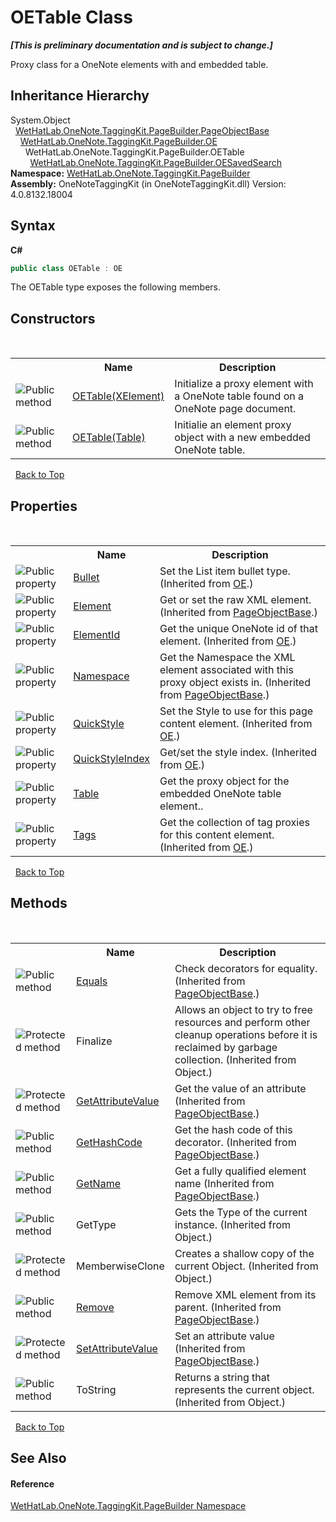 # OETable Class
 _**\[This is preliminary documentation and is subject to change.\]**_

Proxy class for a OneNote elements with and embedded table.


## Inheritance Hierarchy
System.Object<br />&nbsp;&nbsp;<a href="10522ffc-023c-fe2b-d07f-22ef617cb6f6">WetHatLab.OneNote.TaggingKit.PageBuilder.PageObjectBase</a><br />&nbsp;&nbsp;&nbsp;&nbsp;<a href="6d00c7e2-1ce9-f79b-727b-125206c5880d">WetHatLab.OneNote.TaggingKit.PageBuilder.OE</a><br />&nbsp;&nbsp;&nbsp;&nbsp;&nbsp;&nbsp;WetHatLab.OneNote.TaggingKit.PageBuilder.OETable<br />&nbsp;&nbsp;&nbsp;&nbsp;&nbsp;&nbsp;&nbsp;&nbsp;<a href="6f2e90b5-6143-e4fa-50c9-cd08fedf475d">WetHatLab.OneNote.TaggingKit.PageBuilder.OESavedSearch</a><br />
**Namespace:**&nbsp;<a href="56352230-71f2-f4b7-63a8-983965663af5">WetHatLab.OneNote.TaggingKit.PageBuilder</a><br />**Assembly:**&nbsp;OneNoteTaggingKit (in OneNoteTaggingKit.dll) Version: 4.0.8132.18004

## Syntax

**C#**<br />
``` C#
public class OETable : OE
```

The OETable type exposes the following members.


## Constructors
&nbsp;<table><tr><th></th><th>Name</th><th>Description</th></tr><tr><td>![Public method](media/pubmethod.gif "Public method")</td><td><a href="eea2f9a0-8ac4-09dc-1b2b-e82a088304b8">OETable(XElement)</a></td><td>
Initialize a proxy element with a OneNote table found on a OneNote page document.</td></tr><tr><td>![Public method](media/pubmethod.gif "Public method")</td><td><a href="3a8a609c-8146-85f1-1aa4-a1e96aad64e7">OETable(Table)</a></td><td>
Initialie an element proxy object with a new embedded OneNote table.</td></tr></table>&nbsp;
<a href="#oetable-class">Back to Top</a>

## Properties
&nbsp;<table><tr><th></th><th>Name</th><th>Description</th></tr><tr><td>![Public property](media/pubproperty.gif "Public property")</td><td><a href="684786af-8da5-2941-5b22-791fde8c4ba8">Bullet</a></td><td>
Set the List item bullet type.
 (Inherited from <a href="6d00c7e2-1ce9-f79b-727b-125206c5880d">OE</a>.)</td></tr><tr><td>![Public property](media/pubproperty.gif "Public property")</td><td><a href="b1355277-06a2-7c7b-8423-2a3d979b9e32">Element</a></td><td>
Get or set the raw XML element.
 (Inherited from <a href="10522ffc-023c-fe2b-d07f-22ef617cb6f6">PageObjectBase</a>.)</td></tr><tr><td>![Public property](media/pubproperty.gif "Public property")</td><td><a href="c642ef8a-926c-31ee-2435-57ed5f79704d">ElementId</a></td><td>
Get the unique OneNote id of that element.
 (Inherited from <a href="6d00c7e2-1ce9-f79b-727b-125206c5880d">OE</a>.)</td></tr><tr><td>![Public property](media/pubproperty.gif "Public property")</td><td><a href="f3e4f694-8098-5550-71ff-8ae66afd9f7a">Namespace</a></td><td>
Get the Namespace the XML element associated with this proxy object exists in.
 (Inherited from <a href="10522ffc-023c-fe2b-d07f-22ef617cb6f6">PageObjectBase</a>.)</td></tr><tr><td>![Public property](media/pubproperty.gif "Public property")</td><td><a href="5aa383d0-c17e-a4af-a1e3-d3ab316e8eb3">QuickStyle</a></td><td>
Set the Style to use for this page content element.
 (Inherited from <a href="6d00c7e2-1ce9-f79b-727b-125206c5880d">OE</a>.)</td></tr><tr><td>![Public property](media/pubproperty.gif "Public property")</td><td><a href="d660396e-7f91-2624-8926-b2c0eafd8a3f">QuickStyleIndex</a></td><td>
Get/set the style index.
 (Inherited from <a href="6d00c7e2-1ce9-f79b-727b-125206c5880d">OE</a>.)</td></tr><tr><td>![Public property](media/pubproperty.gif "Public property")</td><td><a href="60054ccc-5126-c9d5-7efe-646a7c6cff9d">Table</a></td><td>
Get the proxy object for the embedded OneNote table element..</td></tr><tr><td>![Public property](media/pubproperty.gif "Public property")</td><td><a href="30400e12-185f-9366-726e-209db1c1c214">Tags</a></td><td>
Get the collection of tag proxies for this content element.
 (Inherited from <a href="6d00c7e2-1ce9-f79b-727b-125206c5880d">OE</a>.)</td></tr></table>&nbsp;
<a href="#oetable-class">Back to Top</a>

## Methods
&nbsp;<table><tr><th></th><th>Name</th><th>Description</th></tr><tr><td>![Public method](media/pubmethod.gif "Public method")</td><td><a href="febd286e-b95d-3257-ffed-d2b4475144e4">Equals</a></td><td>
Check decorators for equality.
 (Inherited from <a href="10522ffc-023c-fe2b-d07f-22ef617cb6f6">PageObjectBase</a>.)</td></tr><tr><td>![Protected method](media/protmethod.gif "Protected method")</td><td>Finalize</td><td>
Allows an object to try to free resources and perform other cleanup operations before it is reclaimed by garbage collection.
 (Inherited from Object.)</td></tr><tr><td>![Protected method](media/protmethod.gif "Protected method")</td><td><a href="4d9c0f69-ca27-d06d-850a-46da816f98ab">GetAttributeValue</a></td><td>
Get the value of an attribute
 (Inherited from <a href="10522ffc-023c-fe2b-d07f-22ef617cb6f6">PageObjectBase</a>.)</td></tr><tr><td>![Public method](media/pubmethod.gif "Public method")</td><td><a href="ebe970b7-5320-4551-378d-7958ca5e66fd">GetHashCode</a></td><td>
Get the hash code of this decorator.
 (Inherited from <a href="10522ffc-023c-fe2b-d07f-22ef617cb6f6">PageObjectBase</a>.)</td></tr><tr><td>![Public method](media/pubmethod.gif "Public method")</td><td><a href="24d1c39f-0f88-8c79-394d-4fc20eaacccb">GetName</a></td><td>
Get a fully qualified element name
 (Inherited from <a href="10522ffc-023c-fe2b-d07f-22ef617cb6f6">PageObjectBase</a>.)</td></tr><tr><td>![Public method](media/pubmethod.gif "Public method")</td><td>GetType</td><td>
Gets the Type of the current instance.
 (Inherited from Object.)</td></tr><tr><td>![Protected method](media/protmethod.gif "Protected method")</td><td>MemberwiseClone</td><td>
Creates a shallow copy of the current Object.
 (Inherited from Object.)</td></tr><tr><td>![Public method](media/pubmethod.gif "Public method")</td><td><a href="038c07b4-81ab-47d2-e16c-516917687b3a">Remove</a></td><td>
Remove XML element from its parent.
 (Inherited from <a href="10522ffc-023c-fe2b-d07f-22ef617cb6f6">PageObjectBase</a>.)</td></tr><tr><td>![Protected method](media/protmethod.gif "Protected method")</td><td><a href="77d51981-a0cd-15e4-5ea7-0f1dc3d61657">SetAttributeValue</a></td><td>
Set an attribute value
 (Inherited from <a href="10522ffc-023c-fe2b-d07f-22ef617cb6f6">PageObjectBase</a>.)</td></tr><tr><td>![Public method](media/pubmethod.gif "Public method")</td><td>ToString</td><td>
Returns a string that represents the current object.
 (Inherited from Object.)</td></tr></table>&nbsp;
<a href="#oetable-class">Back to Top</a>

## See Also


#### Reference
<a href="56352230-71f2-f4b7-63a8-983965663af5">WetHatLab.OneNote.TaggingKit.PageBuilder Namespace</a><br />